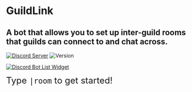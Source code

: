 # GuildLink
A bot that allows you to set up inter-guild rooms that guilds can connect to and chat across.
-
[![Discord Server](https://img.shields.io/badge/-Support%20Server-b.svg?colorA=697ec4&colorB=7289da&logo=discord)](https://discord.gg/Rqd8SJ9)
![Version](https://img.shields.io/github/package-json/v/mets11rap/guildlink.svg?label=Version)

[![Discord Bot List Widget](https://discordbots.org/api/widget/462036425710501888.png?topcolor=dcdcdc&middlecolor=fdfd81&usernamecolor=000000&certifiedcolor=0d94ba&datacolor=ffffff&labelcolor=ffff9e&highlightcolor=000000)](https://discordbots.org/bot/462036425710501888)

<font size='+2'>Type `|room` to get started!</font>